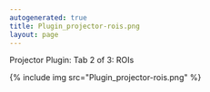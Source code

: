 ```yaml
---
autogenerated: true
title: Plugin_projector-rois.png
layout: page
---
```


Projector Plugin: Tab 2 of 3: ROIs

{% include img src="Plugin_projector-rois.png" %}

